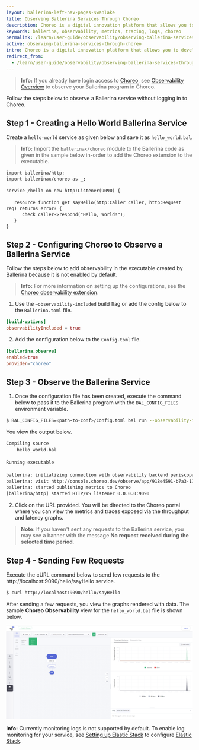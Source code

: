 ```yaml
---
layout: ballerina-left-nav-pages-swanlake
title: Observing Ballerina Services Through Choreo
description: Choreo is a digital innovation platform that allows you to develop, deploy, and manage cloud-native applications at scale. 
keywords: ballerina, observability, metrics, tracing, logs, choreo
permalink: /learn/user-guide/observability/observing-ballerina-services-through-choreo/
active: observing-ballerina-services-through-choreo
intro: Choreo is a digital innovation platform that allows you to develop, deploy, and manage cloud-native applications at scale. 
redirect_from:
  - /learn/user-guide/observability/observing-ballerina-services-through-choreo
---
```


>**Info:** If you already have login access to [Choreo](https://wso2.com/choreo/), see [Observability Overview](https://wso2.com/choreo/docs/observability/observability-overview/) to observe your Ballerina program in Choreo.

Follow the steps below to observe a Ballerina service without logging in to Choreo.

## Step 1 - Creating a Hello World Ballerina Service

Create a `hello-world` service as given below and save it as `hello_world.bal`. 

>**Info:** Import the `ballerinax/choreo` module to the Ballerina code as given in the sample below in-order to add the Choreo extension to the executable.

```ballerina
import ballerina/http;
import ballerinax/choreo as _;
 
service /hello on new http:Listener(9090) {
  
   resource function get sayHello(http:Caller caller, http:Request req) returns error? {
      check caller->respond("Hello, World!");
   }
}
```

## Step 2 - Configuring Choreo to Observe a Ballerina Service

Follow the steps below to add observability in the executable created by Ballerina because it is not enabled by default.

>**Info:** For more information on setting up the configurations, see the [Choreo observability extension](https://central.ballerina.io/ballerinax/choreo). 

1. Use the `–observability-included` build flag or add the config below to the `Ballerina.toml` file.

```toml
[build-options]
observabilityIncluded = true
```

2. Add the configuration below to the `Config.toml` file.

```toml
[ballerina.observe]
enabled=true
provider="choreo"
```

## Step 3 - Observe the Ballerina Service

1. Once the configuration file has been created, execute the command below to pass it to the Ballerina program with the `BAL_CONFIG_FILES` environment variable.

```bash
$ BAL_CONFIG_FILES=<path-to-conf>/Config.toml bal run --observability-included hello_world.bal
```

You view the output below.

```bash
Compiling source
    hello_world.bal

Running executable

ballerina: initializing connection with observability backend periscope.choreo.dev:443
ballerina: visit http://console.choreo.dev/observe/app/918e4591-b7a3-11eb-8af4-bb5c98e5b4d6/918e502d-b7a3-11eb-8af4-bb5c98e5b4d6 to access observability data
ballerina: started publishing metrics to Choreo
[ballerina/http] started HTTP/WS listener 0.0.0.0:9090
```

2. Click on the URL provided. You will be directed to the Choreo portal where you can view the metrics and traces exposed via the throughput and latency graphs.

>**Note:** If you haven't sent any requests to the Ballerina service, you may see a banner with the message **No request received during the selected time period**.

## Step 4 - Sending Few Requests

Execute the cURL command below to send few requests to the http://localhost:9090/hello/sayHello service.

```bash
$ curl http://localhost:9090/hello/sayHello
```

After sending a few requests, you view the graphs rendered with data. The sample **Choreo Observability** view for the `hello_world.bal` file is shown below. 

![Choreo Obserability View](/learn/images/choreo-observability-view.png "Choreo Obserability View")

**Info:** Currently monitoring logs is not supported by default. To enable log monitoring for your service, see [Setting up Elastic Stack](/learn/user-guide/observability/observing-ballerina-code/#setting-up-the-external-systems-for-log-analytics) to configure [Elastic Stack](https://www.elastic.co/).
